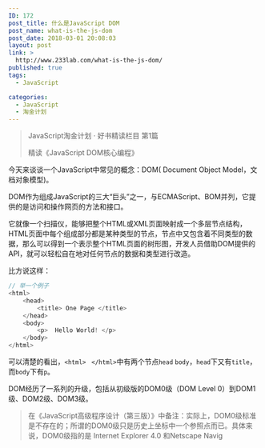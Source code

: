 ```yaml
---
ID: 172
post_title: 什么是JavaScript DOM
post_name: what-is-the-js-dom
post_date: 2018-03-01 20:08:03
layout: post
link: >
  http://www.233lab.com/what-is-the-js-dom/
published: true
tags:
  - JavaScript

categories:
  - JavaScript
  - 淘金计划
---
```

> JavaScript淘金计划 · 好书精读栏目 第1篇
> 
> 精读《JavaScript DOM核心编程》
                           
今天来谈谈一个JavaScript中常见的概念：DOM( Document Object Model，文档对象模型)。

DOM作为组成JavaScript的三大“巨头”之一，与ECMAScript、BOM并列，它提供的是访问和操作网页的方法和接口。

它就像一个扫描仪，能够把整个HTML或XML页面映射成一个多层节点结构，HTML页面中每个组成部分都是某种类型的节点，节点中又包含着不同类型的数据，那么可以得到一个表示整个HTML页面的树形图，开发人员借助DOM提供的API，就可以轻松自在地对任何节点的数据和类型进行改造。

比方说这样：
```JavaScript
// 举一个例子
<html>
    <head>
        <title> One Page </title>
    </head>
    <body>
        <p>  Hello World! </p>
    </body>
</html>
```
可以清楚的看出，`<html>` ` </html>`中有两个节点`head` `body`，`head`下又有`title`，而`body`下有`p`。

DOM经历了一系列的升级，包括从初级版的DOM0级（DOM Level 0）到DOM1级、DOM2级、DOM3级。

>  在《JavaScript高级程序设计（第三版）》中备注：实际上，DOM0级标准是不存在的；所谓的DOM0级只是历史上坐标中一个参照点而已。具体来说，DOM0级指的是 Internet Explorer 4.0 和Netscape Navig
<!--stackedit_data:
eyJoaXN0b3J5IjpbMTY4NzgwNzk5OF19
-->
